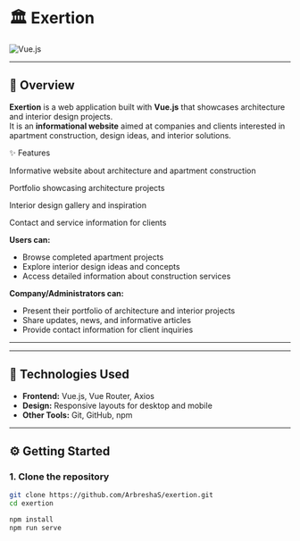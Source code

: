 # 🏛️ Exertion

![Vue.js](https://img.shields.io/badge/Vue.js-35495E?style=for-the-badge&logo=vue.js&logoColor=4FC08D)

---

## 📌 Overview
**Exertion** is a web application built with **Vue.js** that showcases architecture and interior design projects.  
It is an **informational website** aimed at companies and clients interested in apartment construction, design ideas, and interior solutions.  


✨ Features 

Informative website about architecture and apartment construction

Portfolio showcasing architecture projects

Interior design gallery and inspiration

Contact and service information for clients


**Users can:**
- Browse completed apartment projects  
- Explore interior design ideas and concepts  
- Access detailed information about construction services  

**Company/Administrators can:**
- Present their portfolio of architecture and interior projects  
- Share updates, news, and informative articles  
- Provide contact information for client inquiries  

---


---

## 🚀 Technologies Used
- **Frontend:** Vue.js, Vue Router, Axios  
- **Design:** Responsive layouts for desktop and mobile  
- **Other Tools:** Git, GitHub, npm  

---

## ⚙️ Getting Started

### 1. Clone the repository
```bash
git clone https://github.com/ArbreshaS/exertion.git
cd exertion

npm install
npm run serve

